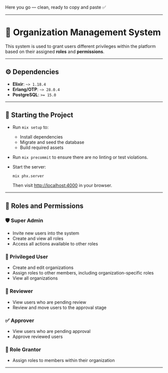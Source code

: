 Here you go — clean, ready to copy and paste ✅

---

# 🏢 Organization Management System

This system is used to grant users different privileges within the platform based on their assigned **roles** and **permissions**.

---

## ⚙️ Dependencies

* **Elixir**: `~> 1.18.4`
* **Erlang/OTP**: `~> 28.0.4`
* **PostgreSQL**: `>= 15.0`

---

## 🚀 Starting the Project

* Run `mix setup` to:

  * Install dependencies
  * Migrate and seed the database
  * Build required assets

* Run `mix precommit` to ensure there are no linting or test violations.

* Start the server:

  ```bash
  mix phx.server
  ```

  Then visit [http://localhost:4000](http://localhost:4000) in your browser.

---

## 👥 Roles and Permissions

### 🛡️ Super Admin

* Invite new users into the system
* Create and view all roles
* Access all actions available to other roles

### 🏢 Privileged User

* Create and edit organizations
* Assign roles to other members, including organization-specific roles
* View all organizations

### 👀 Reviewer

* View users who are pending review
* Review and move users to the approval stage

### ✅ Approver

* View users who are pending approval
* Approve reviewed users

### 🔑 Role Grantor

* Assign roles to members within their organization

---

